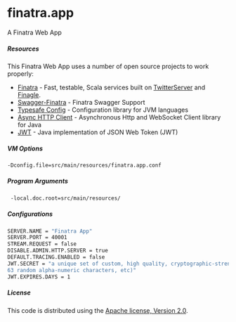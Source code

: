 # finatra.app
A Finatra Web App

##### Resources

This Finatra Web App uses a number of open source projects to work properly:

* [Finatra](https://twitter.github.io/finatra/) - Fast, testable, Scala services built on [TwitterServer](https://twitter.github.io/twitter-server/) and [Finagle](https://twitter.github.io/finagle/).
* [Swagger-Finatra](https://github.com/xiaodongw/swagger-finatra) - Finatra Swagger Support
* [Typesafe Config](https://github.com/typesafehub/config) - Configuration library for JVM languages
* [Async HTTP Client](https://github.com/AsyncHttpClient/async-http-client) - Asynchronous Http and WebSocket Client library for Java
* [JWT](https://github.com/auth0/java-jwt) - Java implementation of JSON Web Token (JWT)

##### VM Options
```sh
-Dconfig.file=src/main/resources/finatra.app.conf
```

 
##### Program Arguments
```sh
 -local.doc.root=src/main/resources/
 ```

##### Configurations
```sh
SERVER.NAME = "Finatra App"
SERVER.PORT = 40001
STREAM.REQUEST = false
DISABLE.ADMIN.HTTP.SERVER = true
DEFAULT.TRACING.ENABLED = false
JWT.SECRET = "a unique set of custom, high quality, cryptographic-strength password strings (64 random hexadecimal characters, 63 random printable ASCII characters, 
63 random alpha-numeric characters, etc)"
JWT.EXPIRES.DAYS = 1
```

##### License
This code is distributed using the [Apache license, Version 2.0](https://www.apache.org/licenses/LICENSE-2.0).
